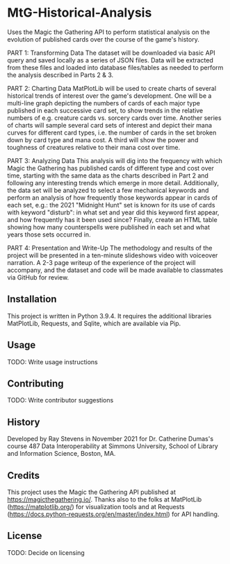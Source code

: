 # MtG-Historical-Analysis
 Uses the Magic the Gathering API to perform statistical analysis on the evolution of published cards over the course of the game's history.

 PART 1: Transforming Data
 The dataset will be downloaded via basic API query and saved locally as a series of JSON files. Data will be extracted from these files and loaded into database files/tables as needed to perform the analysis described in Parts 2 & 3.

 PART 2: Charting Data
 MatPlotLib will be used to create charts of several historical trends of interest over the game's development. One will be a multi-line graph depicting the numbers of cards of each major type published in each successive card set, to show trends in the relative numbers of e.g. creature cards vs. sorcery cards over time. Another series of charts will sample several card sets of interest and depict their mana curves for different card types, i.e. the number of cards in the set broken down by card type and mana cost. A third will show the power and toughness of creatures relative to their mana cost over time.

 PART 3: Analyzing Data
 This analysis will dig into the frequency with which Magic the Gathering has published cards of different type and cost over time, starting with the same data as the charts described in Part 2 and following any interesting trends which emerge in more detail. Additionally, the data set will be analyzed to select a few mechanical keywords and perform an analysis of how frequently those keywords appear in cards of each set, e.g.: the 2021 "Midnight Hunt" set is known for its use of cards with keyword "disturb": in what set and year did this keyword first appear, and how frequently has it been used since? Finally, create an HTML table showing how many counterspells were published in each set and what years those sets occurred in.

 PART 4: Presentation and Write-Up
 The methodology and results of the project will be presented in a ten-minute slideshows video with voiceover narration. A 2-3 page writeup of the experience of the project will accompany, and the dataset and code will be made available to classmates via GitHub for review.

## Installation
 This project is written in Python 3.9.4. It requires the additional libraries MatPlotLib, Requests, and Sqlite, which are available via Pip.

## Usage
 TODO: Write usage instructions

## Contributing
 TODO: Write contributor suggestions

## History
 Developed by Ray Stevens in November 2021 for Dr. Catherine Dumas's course 487 Data Interoperability at Simmons University, School of Library and Information Science, Boston, MA.

## Credits
 This project uses the Magic the Gathering API published at https://magicthegathering.io/. Thanks also to the folks at MatPlotLib (https://matplotlib.org/) for visualization tools and at Requests (https://docs.python-requests.org/en/master/index.html) for API handling.

## License
 TODO: Decide on licensing
